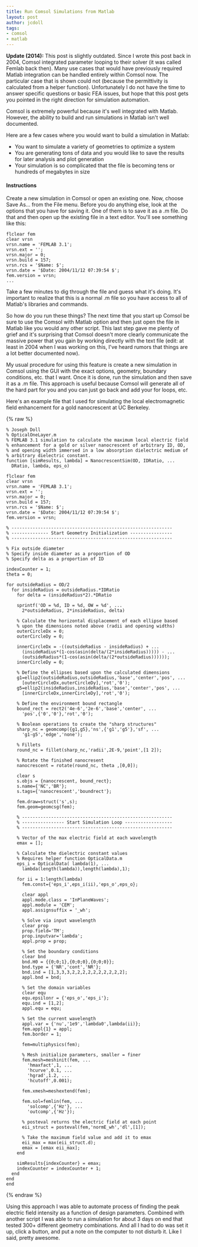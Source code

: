 ```yaml
---
title: Run Comsol Simulations from Matlab
layout: post
author: jcdoll
tags:
- comsol
- matlab
---
```


**Update (2014):** This post is slightly outdated. Since I wrote this post back in 2004, Comsol integrated parameter looping to their solver (it was called Femlab back then). Many use cases that would have previously required Matlab integration can be handled entirely within Comsol now. The particular case that is shown could not (because the permittivity is calculated from a helper function). Unfortunately I do not have the time to answer specific questions or basic FEA issues, but hope that this post gets you pointed in the right direction for simulation automation.

Comsol is extremely powerful because it's well integrated with Matlab. However, the ability to build and run simulations in Matlab isn't well documented.

Here are a few cases where you would want to build a simulation in Matlab:
  * You want to simulate a variety of geometries to optimize a system
  * You are generating tons of data and you would like to save the results for later analysis and plot generation
  * Your simulation is so complicated that the file is becoming tens or hundreds of megabytes in size

#### Instructions

Create a new simulation in Comsol or open an existing one. Now, choose Save As... from the File menu. Before you do anything else, look at the options that you have for saving it. One of them is to save it as a .m file. Do that and then open up the existing file in a text editor. You'll see something like this:

```
flclear fem
clear vrsn
vrsn.name = 'FEMLAB 3.1';
vrsn.ext = '';
vrsn.major = 0;
vrsn.build = 157;
vrsn.rcs = '$Name: $';
vrsn.date = '$Date: 2004/11/12 07:39:54 $';
fem.version = vrsn;
...
```

Take a few minutes to dig through the file and guess what it's doing. It's important to realize that this is a normal .m file so you have access to all of Matlab's libraries and commands.

So how do you run these things? The next time that you start up Comsol be sure to use the Comsol with Matlab option and then just open the file in Matlab like you would any other script. This last step gave me plenty of grief and it's surprising that Comsol doesn't more clearly communicate the massive power that you gain by working directly with the text file (edit: at least in 2004 when I was working on this, I've heard rumors that things are a lot better documented now).

My usual procedure for using this feature is create a new simulation in Comsol using the GUI with the exact options, geometry, boundary conditions, etc. that I want. Once it is done, run the simulation and then save it as a .m file. This approach is useful because Comsol will generate all of the hard part for you and you can just go back and add your for loops, etc.

Here's an example file that I used for simulating the local electromagnetic field enhancement for a gold nanocrescent at UC Berkeley.

{% raw  %}
```
% Joseph Doll
% OpticalOneLayer.m
% FEMLAB 3.1 simulation to calculate the maximum local electric field
% enhancement for a gold or silver nanocrescent of arbitrary ID, OD,
% and opening width immersed in a low absorption dielectric medium of
% arbitrary dielectric constant.
function [simResults, lambda] = NanocrescentSim(OD, IDRatio, ...
  DRatio, lambda, eps_o)

flclear fem
clear vrsn
vrsn.name = 'FEMLAB 3.1';
vrsn.ext = '';
vrsn.major = 0;
vrsn.build = 157;
vrsn.rcs = '$Name: $';
vrsn.date = '$Date: 2004/11/12 07:39:54 $';
fem.version = vrsn;

% -------------------------------------------------------------
% -------------- Start Geometry Initialization ----------------
% -------------------------------------------------------------

% Fix outside diameter
% Specify inside diameter as a proportion of OD
% Specify delta as a proportion of ID

indexCounter = 1;
theta = 0;

for outsideRadius = OD/2
  for insideRadius = outsideRadius.*IDRatio
    for delta = (insideRadius*2).*DRatio

    sprintf('OD = %d, ID = %d, OW = %d', ...
      2*outsideRadius, 2*insideRadius, delta)

    % Calculate the horizontal displacement of each ellipse based
    % upon the dimensions noted above (radii and opening widths)
    outerCircleDx = 0;
    outerCircleDy = 0;

    innerCircleDx = -((outsideRadius - insideRadius) + ...
      (insideRadius*(1-cos(asin(delta/(2*insideRadius))))) - ...
      (outsideRadius*(1-cos(asin(delta/(2*outsideRadius))))));
    innerCircleDy = 0;

    % Define the ellipses based upon the calculated dimensions
    g1=ellip2(outsideRadius,outsideRadius,'base','center','pos', ...
      [outerCircleDx,outerCircleDy],'rot','0');
    g5=ellip2(insideRadius,insideRadius,'base','center','pos', ...
      [innerCircleDx,innerCircleDy],'rot','0');

    % Define the environment bound rectangle
    bound_rect = rect2('4e-6','2e-6','base','center', ...
      'pos',{'0','0'},'rot','0');

    % Boolean operations to create the "sharp structures"
    sharp_nc = geomcomp({g1,g5},'ns',{'g1','g5'},'sf', ...
      'g1-g5','edge','none');

    % Fillets
    round_nc = fillet(sharp_nc,'radii',2E-9,'point',[1 2]);

    % Rotate the finished nanocresent
    nanocrescent = rotate(round_nc, theta ,[0,0]);

    clear s
    s.objs = {nanocrescent, bound_rect};
    s.name={'NC','BR'};
    s.tags={'nanocrescent','boundrect'};

    fem.draw=struct('s',s);
    fem.geom=geomcsg(fem);

    % ---------------------------------------------------------
    % ---------------- Start Simulation Loop ------------------
    % ---------------------------------------------------------

    % Vector of the max electric field at each wavelength
    emax = [];

    % Calculate the dielectric constant values
    % Requires helper function OpticalData.m
    eps_i = OpticalData( lambda(1), ...
      lambda(length(lambda)),length(lambda),1);

    for ii = 1:length(lambda)
      fem.const={'eps_i',eps_i(ii),'eps_o',eps_o};

      clear appl
      appl.mode.class = 'InPlaneWaves';
      appl.module = 'CEM';
      appl.assignsuffix = '_wh';

      % Solve via input wavelength
      clear prop
      prop.field='TM';
      prop.inputvar='lambda';
      appl.prop = prop;

      % Set the boundary conditions
      clear bnd
      bnd.H0 = {{0;0;1},{0;0;0},{0;0;0}};
      bnd.type = {'NR','cont','NR'};
      bnd.ind = [1,3,3,3,2,2,2,2,2,2,2,2,2,2];
      appl.bnd = bnd;

      % Set the domain variables
      clear equ
      equ.epsilonr = {'eps_o','eps_i'};
      equ.ind = [1,2];
      appl.equ = equ;

      % Set the current wavelength
      appl.var = {'nu','1e9','lambda0',lambda(ii)};
      fem.appl{1} = appl;
      fem.border = 1;

      fem=multiphysics(fem);

      % Mesh initialize parameters, smaller = finer
      fem.mesh=meshinit(fem, ...
        'hmaxfact',1, ...
        'hcurve',0.1, ...
        'hgrad',1.2, ...
        'hcutoff',0.001);

      fem.xmesh=meshextend(fem);

      fem.sol=femlin(fem, ...
        'solcomp',{'Hz'}, ...
        'outcomp',{'Hz'});

      % posteval returns the electric field at each point
      eii_struct = posteval(fem,'normE_wh','dl',[1]);

      % Take the maximum field value and add it to emax
      eii_max = max(eii_struct.d);
      emax = [emax eii_max];
    end

    simResults{indexCounter} = emax;
    indexCounter = indexCounter + 1;
  end
end
end
```
{% endraw  %}

Using this approach I was able to automate process of finding the peak electric field intensity as a function of design parameters. Combined with another script I was able to run a simulation for about 3 days on end that tested 300+ different geometry combinations. And all I had to do was set it up, click a button, and put a note on the computer to not disturb it. Like I said, pretty awesome.
